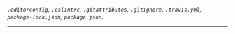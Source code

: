 
_`.editorconfig`, `.eslintrc`, `.gitattributes`, `.gitignore`, `.travis.yml`, `package-lock.json`, `package.json`._

---

[travis-image]: https://travis-ci.com/htmlacademy-javascript/483557-keksobooking-20.svg?branch=master
[travis-url]: https://travis-ci.com/htmlacademy-javascript/483557-keksobooking-20
